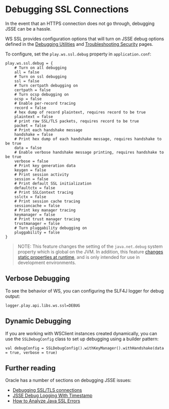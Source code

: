 <!--- Copyright (C) 2009-2016 Typesafe Inc. <http://www.typesafe.com> -->
# Debugging SSL Connections

In the event that an HTTPS connection does not go through, debugging JSSE can be a hassle.

WS SSL provides configuration options that will turn on JSSE debug options defined in the [Debugging Utilities](https://docs.oracle.com/javase/8/docs/technotes/guides/security/jsse/JSSERefGuide.html#Debug) and  [Troubleshooting Security](https://docs.oracle.com/javase/8/docs/technotes/guides/security/troubleshooting-security.html) pages.

To configure, set the `play.ws.ssl.debug` property in `application.conf`:

```
play.ws.ssl.debug = {
    # Turn on all debugging
    all = false
    # Turn on ssl debugging
    ssl = false
    # Turn certpath debugging on
    certpath = false
    # Turn ocsp debugging on
    ocsp = false
    # Enable per-record tracing
    record = false
    # hex dump of record plaintext, requires record to be true
    plaintext = false
    # print raw SSL/TLS packets, requires record to be true
    packet = false
    # Print each handshake message
    handshake = false
    # Print hex dump of each handshake message, requires handshake to be true
    data = false
    # Enable verbose handshake message printing, requires handshake to be true
    verbose = false
    # Print key generation data
    keygen = false
    # Print session activity
    session = false
    # Print default SSL initialization
    defaultctx = false
    # Print SSLContext tracing
    sslctx = false
    # Print session cache tracing
    sessioncache = false
    # Print key manager tracing
    keymanager = false
    # Print trust manager tracing
    trustmanager = false
    # Turn pluggability debugging on
    pluggability = false
}
```

> NOTE: This feature changes the setting of the `java.net.debug` system property which is global on the JVM.  In addition, this feature [changes static properties at runtime](https://tersesystems.com/2014/03/02/monkeypatching-java-classes/), and is only intended for use in development environments.

## Verbose Debugging

To see the behavior of WS, you can configuring the SLF4J logger for debug output:

```
logger.play.api.libs.ws.ssl=DEBUG
```

## Dynamic Debugging

If you are working with WSClient instances created dynamically, you can use the `SSLDebugConfig` class to set up debugging using a builder pattern:

```
val debugConfig = SSLDebugConfig().withKeyManager().withHandshake(data = true, verbose = true)
```

## Further reading

Oracle has a number of sections on debugging JSSE issues:

* [Debugging SSL/TLS connections](https://docs.oracle.com/javase/8/docs/technotes/guides/security/jsse/ReadDebug.html)
* [JSSE Debug Logging With Timestamp](https://blogs.oracle.com/xuelei/entry/jsse_debug_logging_with_timestamp)
* [How to Analyze Java SSL Errors](http://www.smartjava.org/content/how-analyze-java-ssl-errors)
